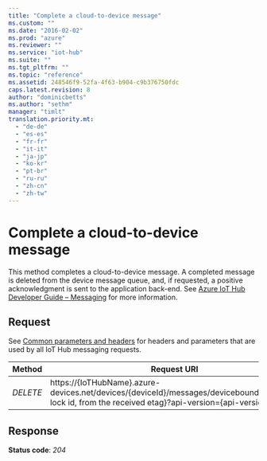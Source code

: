 ```yaml
---
title: "Complete a cloud-to-device message"
ms.custom: ""
ms.date: "2016-02-02"
ms.prod: "azure"
ms.reviewer: ""
ms.service: "iot-hub"
ms.suite: ""
ms.tgt_pltfrm: ""
ms.topic: "reference"
ms.assetid: 248546f9-52fa-4f63-b904-c9b376750fdc
caps.latest.revision: 8
author: "dominicbetts"
ms.author: "sethm"
manager: "timlt"
translation.priority.mt: 
  - "de-de"
  - "es-es"
  - "fr-fr"
  - "it-it"
  - "ja-jp"
  - "ko-kr"
  - "pt-br"
  - "ru-ru"
  - "zh-cn"
  - "zh-tw"
---
```

# Complete a cloud-to-device message
This method completes a cloud-to-device message. A completed message is deleted from the device message queue, and, if requested, a positive acknowledgment is sent to the application back-end. See [Azure IoT Hub Developer Guide – Messaging](https://azure.microsoft.com/documentation/articles/iot-hub-devguide#messaging) for more information.  
  
## Request  
 See [Common parameters and headers](device-messaging-rest-apis.md#bk_common) for headers and parameters that are used by all IoT Hub messaging requests.  
  
|Method|Request URI|  
|------------|-----------------|  
|*DELETE*|https://{IoTHubName}.azure-devices.net/devices/{deviceId}/messages/devicebound/{message lock id, from the received etag}?api-version={api-version}|  
  
## Response  
 **Status code**: *204*